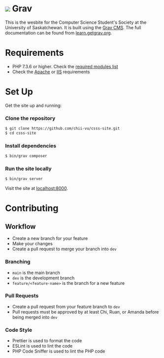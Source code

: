 # ![](https://avatars1.githubusercontent.com/u/8237355?v=2&s=50) Grav

This is the wesbite for the Computer Science Student's Society at the University of Saskatchewan. It is built using the [Grav CMS](https://getgrav.org/). The full documentation can be found from [learn.getgrav.org](https://learn.getgrav.org).

# Requirements

- PHP 7.3.6 or higher. Check the [required modules list](https://learn.getgrav.org/basics/requirements#php-requirements)
- Check the [Apache](https://learn.getgrav.org/basics/requirements#apache-requirements) or [IIS](https://learn.getgrav.org/basics/requirements#iis-requirements) requirements

# Set Up

Get the site up and running:

### Clone the repository
   
```bash 
$ git clone https://github.com/chii-vu/csss-site.git
$ cd csss-site
```

### Install dependencies
   
```bash
$ bin/grav composer
```

### Run the site locally

```bash
$ bin/grav server
```

Visit the site at [localhost:8000](http://localhost:8000).

# Contributing

## Workflow

- Create a new branch for your feature
- Make your changes
- Create a pull request to merge your branch into `dev`

### Branching

- `main` is the main branch
- `dev` is the development branch
- `feature/<feature-name>` is the branch for a new feature

### Pull Requests

- Create a pull request from your feature branch to `dev`
- Pull requests must be approved by at least Chi, Ruan, or Amanda before being merged into `dev`

### Code Style

- Prettier is used to format the code
- ESLint is used to lint the code
- PHP Code Sniffer is used to lint the PHP code